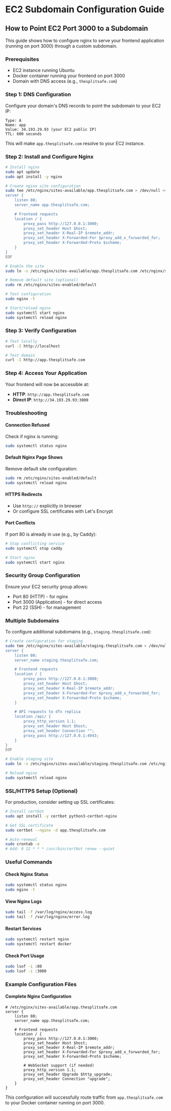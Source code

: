 # EC2 Subdomain Configuration Guide

## How to Point EC2 Port 3000 to a Subdomain

This guide shows how to configure nginx to serve your frontend application (running on port 3000) through a custom subdomain.

### Prerequisites
- EC2 instance running Ubuntu
- Docker container running your frontend on port 3000
- Domain with DNS access (e.g., `thesplitsafe.com`)

### Step 1: DNS Configuration
Configure your domain's DNS records to point the subdomain to your EC2 IP:

```
Type: A
Name: app
Value: 34.193.29.93 (your EC2 public IP)
TTL: 600 seconds
```

This will make `app.thesplitsafe.com` resolve to your EC2 instance.

### Step 2: Install and Configure Nginx
```bash
# Install nginx
sudo apt update
sudo apt install -y nginx

# Create nginx site configuration
sudo tee /etc/nginx/sites-available/app.thesplitsafe.com > /dev/null << 'EOF'
server {
    listen 80;
    server_name app.thesplitsafe.com;

    # Frontend requests
    location / {
        proxy_pass http://127.0.0.1:3000;
        proxy_set_header Host $host;
        proxy_set_header X-Real-IP $remote_addr;
        proxy_set_header X-Forwarded-For $proxy_add_x_forwarded_for;
        proxy_set_header X-Forwarded-Proto $scheme;
    }
}
EOF

# Enable the site
sudo ln -s /etc/nginx/sites-available/app.thesplitsafe.com /etc/nginx/sites-enabled/

# Remove default site (optional)
sudo rm /etc/nginx/sites-enabled/default

# Test configuration
sudo nginx -t

# Start/reload nginx
sudo systemctl start nginx
sudo systemctl reload nginx
```

### Step 3: Verify Configuration
```bash
# Test locally
curl -I http://localhost

# Test domain
curl -I http://app.thesplitsafe.com
```

### Step 4: Access Your Application
Your frontend will now be accessible at:
- **HTTP**: `http://app.thesplitsafe.com`
- **Direct IP**: `http://34.193.29.93:3000`

### Troubleshooting

#### Connection Refused
Check if nginx is running:
```bash
sudo systemctl status nginx
```

#### Default Nginx Page Shows
Remove default site configuration:
```bash
sudo rm /etc/nginx/sites-enabled/default
sudo systemctl reload nginx
```

#### HTTPS Redirects
- Use `http://` explicitly in browser
- Or configure SSL certificates with Let's Encrypt

#### Port Conflicts
If port 80 is already in use (e.g., by Caddy):
```bash
# Stop conflicting service
sudo systemctl stop caddy

# Start nginx
sudo systemctl start nginx
```

### Security Group Configuration
Ensure your EC2 security group allows:
- Port 80 (HTTP) - for nginx
- Port 3000 (Application) - for direct access
- Port 22 (SSH) - for management

### Multiple Subdomains
To configure additional subdomains (e.g., `staging.thesplitsafe.com`):

```bash
# Create configuration for staging
sudo tee /etc/nginx/sites-available/staging.thesplitsafe.com > /dev/null << 'EOF'
server {
    listen 80;
    server_name staging.thesplitsafe.com;

    # Frontend requests
    location / {
        proxy_pass http://127.0.0.1:3000;
        proxy_set_header Host $host;
        proxy_set_header X-Real-IP $remote_addr;
        proxy_set_header X-Forwarded-For $proxy_add_x_forwarded_for;
        proxy_set_header X-Forwarded-Proto $scheme;
    }

    # API requests to dfx replica
    location /api/ {
        proxy_http_version 1.1;
        proxy_set_header Host $host;
        proxy_set_header Connection "";
        proxy_pass http://127.0.0.1:4943;
    }
}
EOF

# Enable staging site
sudo ln -s /etc/nginx/sites-available/staging.thesplitsafe.com /etc/nginx/sites-enabled/

# Reload nginx
sudo systemctl reload nginx
```

### SSL/HTTPS Setup (Optional)
For production, consider setting up SSL certificates:

```bash
# Install certbot
sudo apt install -y certbot python3-certbot-nginx

# Get SSL certificate
sudo certbot --nginx -d app.thesplitsafe.com

# Auto-renewal
sudo crontab -e
# Add: 0 12 * * * /usr/bin/certbot renew --quiet
```

### Useful Commands

#### Check Nginx Status
```bash
sudo systemctl status nginx
sudo nginx -t
```

#### View Nginx Logs
```bash
sudo tail -f /var/log/nginx/access.log
sudo tail -f /var/log/nginx/error.log
```

#### Restart Services
```bash
sudo systemctl restart nginx
sudo systemctl restart docker
```

#### Check Port Usage
```bash
sudo lsof -i :80
sudo lsof -i :3000
```

### Example Configuration Files

#### Complete Nginx Configuration
```nginx
# /etc/nginx/sites-available/app.thesplitsafe.com
server {
    listen 80;
    server_name app.thesplitsafe.com;

    # Frontend requests
    location / {
        proxy_pass http://127.0.0.1:3000;
        proxy_set_header Host $host;
        proxy_set_header X-Real-IP $remote_addr;
        proxy_set_header X-Forwarded-For $proxy_add_x_forwarded_for;
        proxy_set_header X-Forwarded-Proto $scheme;
        
        # WebSocket support (if needed)
        proxy_http_version 1.1;
        proxy_set_header Upgrade $http_upgrade;
        proxy_set_header Connection "upgrade";
    }
}
```

This configuration will successfully route traffic from `app.thesplitsafe.com` to your Docker container running on port 3000.
